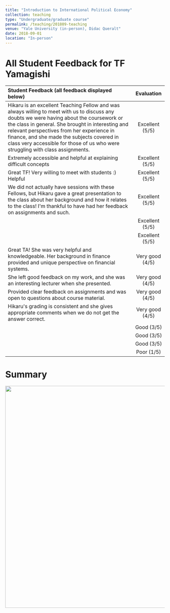 ```yaml
---
title: "Introduction to International Political Economy"
collection: teaching
type: "Undergraduate/graduate course"
permalink: /teaching/201809-teaching
venue: "Yale University (in-person), Didac Queralt"
date: 2018-09-01
location: "In-person"
---
```


All Student Feedback for TF Yamagishi
======

| Student Feedback (all feedback displayed below)      | Evaluation |
| :---        |    :----:   |
| Hikaru is an excellent Teaching Fellow and was always willing to meet with us to discuss any doubts we were having about the coursework or the class in general. She brought in interesting and relevant perspectives from her experience in finance, and she made the subjects covered in class very accessible for those of us who were struggling with class assignments.	 | Excellent (5/5) |
| Extremely accessible and helpful at explaining difficult concepts	 | Excellent (5/5) |
| Great TF! Very willing to meet with students :) Helpful	 | Excellent (5/5) |
| We did not actually have sessions with these Fellows, but Hikaru gave a great presentation to the class about her background and how it relates to the class! I'm thankful to have had her feedback on assignments and such.	 | Excellent (5/5) |
| 	 | Excellent (5/5) |
| 	 | Excellent (5/5) |
| Great TA! She was very helpful and knowledgeable. Her background in finance provided and unique perspective on financial systems.	 | Very good (4/5) |
| She left good feedback on my work, and she was an interesting lecturer when she presented.	 | Very good (4/5) |
| Provided clear feedback on assignments and was open to questions about course material.	 | Very good (4/5) |
| Hikaru's grading is consistent and she gives appropriate comments when we do not get the answer correct.	 | Very good (4/5) |
| 	| Good (3/5) |
| 	| Good (3/5) |
| 	| Good (3/5) |
| 	| Poor (1/5) |


Summary
======

<img src="http://hikaruyamagishi.github.io/files/teaching_eval/yamagishi_eval_plsc186.png" width="700" />
